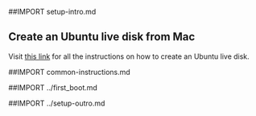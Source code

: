 ##IMPORT setup-intro.md

## Create an Ubuntu live disk from Mac

Visit [this link](http://www.ubuntu.com/download/desktop/create-a-usb-stick-on-mac-osx) for all the instructions on how to create an Ubuntu live disk.

##IMPORT common-instructions.md

##IMPORT ../first_boot.md

##IMPORT ../setup-outro.md
